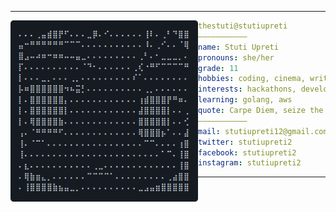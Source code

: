 <hr>

<img align="left" src="ascii.png" width="300" /> 

```yaml
thestuti@stutiupreti
———————————
name: Stuti Upreti
pronouns: she/her
grade: 11
hobbies: coding, cinema, writing, music, books
interests: hackathons, development, cybersecurity, science, open source
learning: golang, aws
quote: Carpe Diem, seize the day boys, make your lives extraordinary.
———————————
mail: stutiupreti12@gmail.com
twitter: stutiupreti2
facebook: stutiupreti2
instagram: stutiupreti2
```

<hr>
